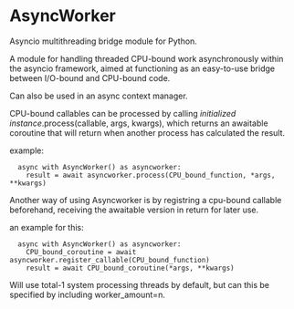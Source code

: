 # AsyncWorker

Asyncio multithreading bridge module for Python.

A module for handling threaded CPU-bound work asynchronously within the asyncio framework, 
aimed at functioning as an easy-to-use bridge between I/O-bound and CPU-bound code.

Can also be used in an async context manager.   

CPU-bound callables can be processed by calling *initialized instance*.process(callable, args, kwargs), which returns an awaitable coroutine that will return when another process has calculated the result.

example:
      
      async with AsyncWorker() as asyncworker:
        result = await asyncworker.process(CPU_bound_function, *args, **kwargs)

Another way of using Asyncworker is by registring a cpu-bound callable beforehand, receiving the awaitable version in return for later use.      

an example for this:

      async with AsyncWorker() as asyncworker:
        CPU_bound_coroutine = await asyncworker.register_callable(CPU_bound_function)
        result = await CPU_bound_coroutine(*args, **kwargs)

Will use total-1 system processing threads by default, but can this be specified by including worker_amount=n.
    

